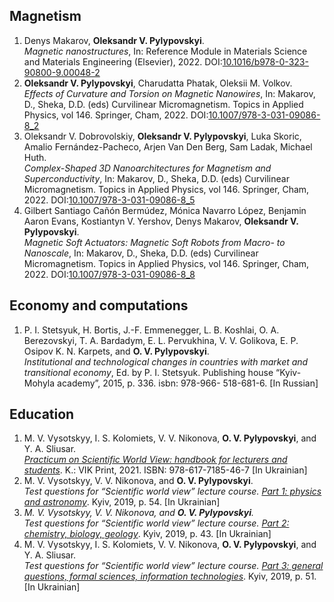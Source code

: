 ## Magnetism

1. Denys Makarov, **Oleksandr V. Pylypovskyi**.<br>
_Magnetic nanostructures_, In: Reference Module in Materials Science and Materials Engineering (Elsevier), 2022. DOI:[10.1016/b978-0-323-90800-9.00048-2](https://doi.org/10.1016/b978-0-323-90800-9.00048-2)
1. **Oleksandr V. Pylypovskyi**, Charudatta Phatak, Oleksii M. Volkov. <br>
_Effects of Curvature and Torsion on Magnetic Nanowires_, In: Makarov, D., Sheka, D.D. (eds) Curvilinear Micromagnetism. Topics in Applied Physics, vol 146. Springer, Cham, 2022. DOI:[10.1007/978-3-031-09086-8_2](https://doi.org/10.1007/10.1007/978-3-031-09086-8_2) 
1. Oleksandr V. Dobrovolskiy, **Oleksandr V. Pylypovskyi**, Luka Skoric, Amalio Fernández-Pacheco, Arjen Van Den Berg, Sam Ladak, Michael Huth.<br>
_Complex-Shaped 3D Nanoarchitectures for Magnetism and Superconductivity_, In: Makarov, D., Sheka, D.D. (eds) Curvilinear Micromagnetism. Topics in Applied Physics, vol 146. Springer, Cham, 2022. DOI:[10.1007/978-3-031-09086-8_5](https://doi.org/10.1007/978-3-031-09086-8_5) 
1. Gilbert Santiago Cañón Bermúdez, Mónica Navarro López, Benjamin Aaron Evans, Kostiantyn V. Yershov, Denys Makarov, **Oleksandr V. Pylypovskyi**. <br>
_Magnetic Soft Actuators: Magnetic Soft Robots from Macro- to Nanoscale_, In: Makarov, D., Sheka, D.D. (eds) Curvilinear Micromagnetism. Topics in Applied Physics, vol 146. Springer, Cham, 2022. DOI:[10.1007/978-3-031-09086-8_8](https://doi.org/10.1007/978-3-031-09086-8_8) 

## Economy and computations

1. P. I. Stetsyuk, H. Bortis, J.-F. Emmenegger, L. B. Koshlai, O. A. Berezovskyi, T. A. Bardadym, E. L. Pervukhina, V. V. Golikova, E. P. Osipov K. N. Karpets, and **O. V. Pylypovskyi**.  <br>
_Institutional and technological changes in countries with market and transitional economy_, Ed. by P. I. Stetsyuk. Publishing house “Kyiv-Mohyla academy”, 2015, p. 336. isbn: 978-966-
518-681-6. [In Russian]

## Education

1. M. V. Vysotskyy, I. S. Kolomiets, V. V. Nikonova, **O. V. Pylypovskyi**, and Y. A. Sliusar. <br>
[_Practicum on Scientific World View: handbook for lecturers and students_](/files/teach/sci-view-book.pdf). K.: VIK Print, 2021. ISBN: 978-617-7185-46-7  [In Ukrainian]
1. M. V. Vysotskyy, V. V. Nikonova, and **O. V. Pylypovskyi**. <br>
_Test questions for “Scientific world view” lecture course. [Part 1: physics and astronomy](/files/teach/questionary_part1.pdf)_. Kyiv, 2019, p. 54. [In Ukrainian]
1. _M. V. Vysotskyy, V. V. Nikonova, and **O. V. Pylypovskyi**. <br>
Test questions for “Scientific world view” lecture course. [Part 2: chemistry, biology, geology](/files/teach/questionary_part2.pdf)_. Kyiv, 2019, p. 43. [In Ukrainian]
1. M. V. Vysotskyy, I. S. Kolomiets, V. V. Nikonova, **O. V. Pylypovskyi**, and Y. A. Sliusar. <br>
_Test questions for “Scientific world view” lecture course. [Part 3: general questions, formal sciences, information technologies](/files/teach/questionary_part3.pdf)_. Kyiv, 2019, p. 51. [In Ukrainian]